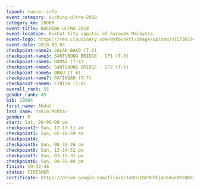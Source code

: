 ```yaml
--- 
layout: runner-info 
event_category: kuching-ultra-2018 
category_km: 100KM 
event-title: KUCHING ULTRA 2018 
event-location: BukCat City capital of Sarawak Malaysia 
event-logo: https://res.cloudinary.com/dykbosktl/image/upload/v1573619473/Logo/kuching-ultra-2018-logo_tlpvm5.png 
event-date: 2018-03-03 
checkpoint-name2: JALAN BAKO (T-2) 
checkpoint-name3: SANTUBONG BRIDGE - CP1 (T-3) 
checkpoint-name4: DAMAI (T-4) 
checkpoint-name5: SANTUBONG BRIDGE - CP2 (T-5) 
checkpoint-name6: DBKU (T-6) 
checkpoint-name7: PATINGAN (T-7) 
checkpoint-name8: FINISH (T-8) 
overall_rank: 55
gender_rank: 45
bib: 10004
first_name: Abdul
last_name: Rahim Mohtar
gender: M
start: Sat, 09-00-00 pm
checkpoint2: Sun, 12-17-11 am
checkpoint3: Sun, 02-48-59 am
checkpoint4: 
checkpoint5: Sun, 08-36-26 am
checkpoint6: Sun, 12-14-52 pm
checkpoint7: Sun, 03-15-31 pm
checkpoint8: Sun, 04-32-48 pm
finish: 19-32-48
status: FINISHER
certificate: https://drive.google.com/file/d/1u8DiIOZH6fEj47edva8RZdK8xc98PZH/view?usp=sharing
--- 
```

